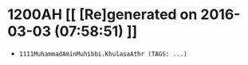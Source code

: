 # 1200AH [[ [Re]generated on 2016-03-03 (07:58:51) ]]

* `1111MuhammadAminMuhibbi.KhulasaAthr (TAGS: ...)`

